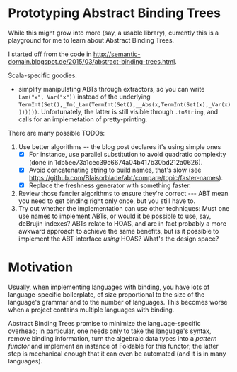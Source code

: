 # Prototyping Abstract Binding Trees

While this might grow into more (say, a usable library), currently this is a
playground for me to learn about Abstract Binding Trees.

I started off from the code in
http://semantic-domain.blogspot.de/2015/03/abstract-binding-trees.html.

Scala-specific goodies:
- simplify manipulating ABTs through extractors, so you can write `Lam("x", Var("x"))` instead of the underlying
  `TermInt(Set(),_Tm(_Lam(TermInt(Set(),__Abs(x,TermInt(Set(x),_Var(x)))))))`.
  Unfortunately, the latter is still visible through `.toString`, and calls for an
  implemetation of pretty-printing.

There are many possible TODOs:

1. Use better algorithms -- the blog post declares it's using simple ones
   - [x] For instance, use parallel substitution to avoid quadratic complexity (done in 1db5ee73a1cec39c6674a04b417b30bd212a0626).
   - [x] Avoid concatenating string to build names, that's slow (see https://github.com/Blaisorblade/abt/compare/topic/faster-names).
   - [x] Replace the freshness generator with something faster.
2. Review those fancier algorithms to ensure they're correct --- ABT
   mean you need to get binding right only once, but you still have to.
3. Try out whether the implementation can use other techniques: Must one use
   names to implement ABTs, or would it be possible to use, say, deBrujin
   indexes? ABTs relate to HOAS, and are in fact probably a more awkward
   approach to achieve the same benefits, but is it possible to implement the
   ABT interface *using* HOAS? What's the design space?

# Motivation

Usually, when implementing languages with binding, you have lots of
language-specific boilerplate, of size proportional to the size of the
language's grammar and to the number of languages. This becomes worse when a
project contains multiple languages with binding.

Abstract Binding Trees promise to minimize the language-specific overhead; in
particular, one needs only to take the language's syntax, remove binding
information, turn the algebraic data types into a *pattern functor* and
implement an instance of Foldable for this functor; the latter step is
mechanical enough that it can even be automated (and it is in many languages).

